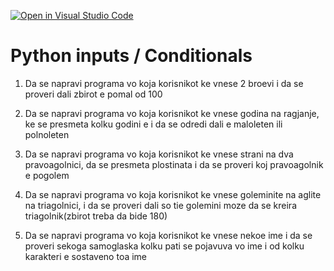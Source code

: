 [![Open in Visual Studio Code](https://classroom.github.com/assets/open-in-vscode-c66648af7eb3fe8bc4f294546bfd86ef473780cde1dea487d3c4ff354943c9ae.svg)](https://classroom.github.com/online_ide?assignment_repo_id=9174610&assignment_repo_type=AssignmentRepo)
# Python inputs / Conditionals

1. Da se napravi programa vo koja korisnikot ke vnese 2 broevi i da se proveri dali zbirot e pomal od 100<br>

2. Da se napravi programa vo koja korisnikot ke vnese godina na ragjanje, ke se presmeta kolku godini e i da se odredi dali e maloleten ili polnoleten<br>

3. Da se napravi programa vo koja korisnikot ke vnese strani na dva pravoagolnici, da se presmeta plostinata i da se proveri  koj pravoagolnik e pogolem<br>

4. Da se napravi programa vo koja korisnikot ke vnese goleminite na aglite na triagolnici, i da se proveri dali so tie golemini moze da se kreira triagolnik(zbirot treba da bide 180)<br>

5. Da se napravi programa vo koja korisnikot ke vnese nekoe ime i da se proveri sekoga samoglaska kolku pati se pojavuva vo ime i od kolku karakteri e sostaveno toa ime
